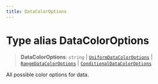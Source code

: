 ```yaml
---
title: DataColorOptions
---
```


# Type alias DataColorOptions

> **DataColorOptions**: `string` \| [`UniformDataColorOptions`](type-alias.UniformDataColorOptions.md) \| [`RangeDataColorOptions`](type-alias.RangeDataColorOptions.md) \| [`ConditionalDataColorOptions`](type-alias.ConditionalDataColorOptions.md)

All possible color options for data.
